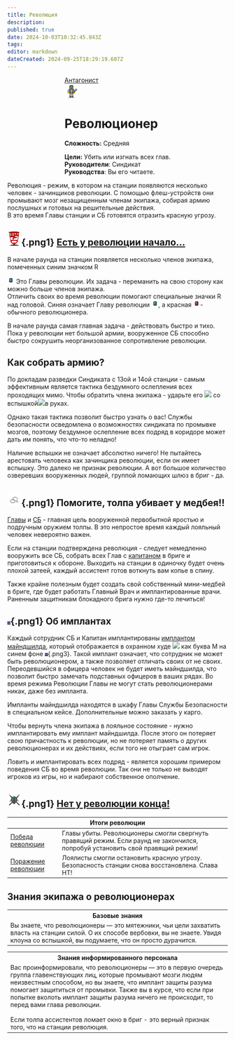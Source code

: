 ```yaml
---
title: Революция
description: 
published: true
date: 2024-10-03T10:32:45.843Z
tags: 
editor: markdown
dateCreated: 2024-09-25T18:29:19.607Z
---
```


<div style="display: flex; justify-content: center;">
<div class="roles-passport antag">
  <div class="title antag"><a href="/roles/antagonists">Антагонист</a></div>
  <div>
    <div><div><img src="/roles/revolution.png" id="flashImage"></div></div>
  <div><div>
    <h1>Революционер</h1>
    <p><strong>Сложность:</strong> Средняя</p>
    <strong>Цели:</strong> Убить или изгнать всех глав.<br>
    <b>Руководители</b>: Синдикат<br>
    <b>Руководства</b>: Вы его читаете.
  </div></div>
  </div>
</div>
</div>

Революция - режим, в котором на станции появляются несколько человек - зачинщиков революции. С помощью флеш-устройств они промывают мозг незащищенным членам экипажа, собирая армию послушных и готовых на решительные действия.  
В это время Главы станции и СБ готовятся отразить красную угрозу.



## ![](/banner_revolution.png){.png1} <span class="up">[Есть у революции начало...](https://www.youtube.com/watch?v=ZTzZlOKnYlw)</span>

<div class="upp">

В начале раунда на станции появляется несколько членов экипажа, помеченных синим значком R 

![](/reva_head1.png) Это Главы революции. Их задача - переманить на свою сторону как можно больше членов экипажа.   
Отличить своих во время революции помогают специальные значки R над головой. Синяя означает Главу революции ![](/reva_head1.png), а красная ![](/reva_podsos1.png)- обычного революционера.

В начале раунда самая главная задача - действовать быстро и тихо. Пока у революции нет большой армии, вооруженное СБ способно быстро сокрушить неорганизованное сопротивление революции.

## Как собрать армию?

По докладам разведки Синдиката с 13ой и 14ой станции - самым эффективным является тактика бездумного ослепления всех проходящих мимо. Чтобы обратить члена экипажа - ударьте его ![](/harm.png) со вспышкой![](/flash.png)в руках.

Однако такая тактика позволит быстро узнать о вас! Службы безопасности осведомлена о возможностях синдиката по промывке мозгов, поэтому бездумное ослепление всех подряд в коридоре может дать им понять, что что-то неладно!

Наличие вспышки не означает абсолютно ничего! Не пытайтесь арестовать человека как зачинщика революции, если он имеет вспышку. Это далеко не признак революции. А вот большое количество озверевших вооруженных людей, группой ломающих шлюз в бриг - да.

</div>

## ![](/cuff.png){.png1} Помогите, толпа убивает у медбея!!

[Главы](/roles/command) и [СБ](/roles/securityservicedepartment) - главная цель вооруженной первобытной яростью и подручным оружием толпы. В это непростое время каждый лояльный человек невероятно важен. 

Если на станции подтверждена революция - следует немедленно вооружить все СБ, собрать всех Глав с [капитаном](/roles/captain) в бриге и приготовиться к обороне. Выходить на станции в одиночку будет очень плохой затеей, каждый ассистент готов воткнуть вам копье в спину.

Также крайне полезным будет создать свой собственный мини-медбей в бриге, где будет работать Главный Врач и имплантированные врачи. Раненным защитникам блокадного брига нужно где-то лечиться!

## ![](/mindshield.png){.png1} <span class="up">Об имплантах</span>

Каждый сотрудник СБ и Капитан имплантированы [имплантом майндшилда](/guides/implants), который отображается в охранном худе ![](/secglasses.png) как буква M на синем фоне ![](/mindshield.png){.png3}. Такой имплант означает, что сотрудник не может быть революционером, а также позволяет отличать своих от не своих. Переодевшийся в офицера человек не будет иметь майндшилда, что позволит быстро замечать подставных офицеров в ваших рядах. Во время режима Революции Главы не могут стать революционерами никак, даже без импланта.

Импланты майндшилда находятся в шкафу Главы Службы Безопасности в специальном кейсе. Дополнительные можно заказать у карго.

Чтобы вернуть члена экипажа в лояльное состояние - нужно имплантировать ему имплант майндшилда. После этого он потеряет свою причастность к революции, но не потеряет память о других революционерах и их действиях, если того не отыграет сам игрок.  

Ловить и имплантировать всех подряд - является хорошим примером поведения СБ во время революции. Так они не только не выводят игроков из игры, но и набирают собственное ополчение.

## ![](/rev2.png){.png1} <span class="up">[Нет у революции конца!](https://www.youtube.com/watch?v=xRxa89EfCGs)</span>

<center>
  <table class="ant">
    <thead>
      <tr>
        <th colspan="2">Итоги революции</th>
      </tr>
    </thead>
    <tbody>
      <tr>
        <td><a href="https://www.youtube.com/watch?v=IFZzS0PcSp4">Победа революции</a></td>
        <td>Главы убиты. Революционеры смогли свергнуть правящий режим. Если раунд не закончился, попробуй установить свой правящий режим!</td>
      </tr>
      <tr>
        <td><a href="https://www.youtube.com/watch?v=C4RkHNgUcxM)">Поражение революции</a></td>
        <td>Лоялисты смогли остановить красную угрозу. Безопасность станции снова восстановлена. Слава НТ!</td>
      </tr>
    </tbody>
  </table>
</center>

## Знания экипажа о революционерах

<table class="base tb">
<tr><th>Базовые знания</th></tr>
<tr><td>Вы знаете, что революционеры — это мятежники, чьи цели захватить власть на станции силой. О их способе вербовки, вы не знаете. Увидя клоуна со вспышкой, вы подумаете, что он просто дурачится.</td></tr>
</table>

<table class="inf tb">
<tr><th>Знания информированного персонала</th></tr>
<tr><td>Вас проинформировали, что революционеры — это в первую очередь группа главенствующих лиц, которые промывают мозги людям неизвестным способом, но вы знаете, что имплант защиты разума помогает защититься от промывки. Также вы в курсе, что если при попытке вколоть имплант защиты разума ничего не происходит, то перед вами глава революции. <br><br>Если толпа ассистентов ломает окно в бриг - это верный признак того, что на станции революция.</td></tr>
</table>

<div class="table"></div>